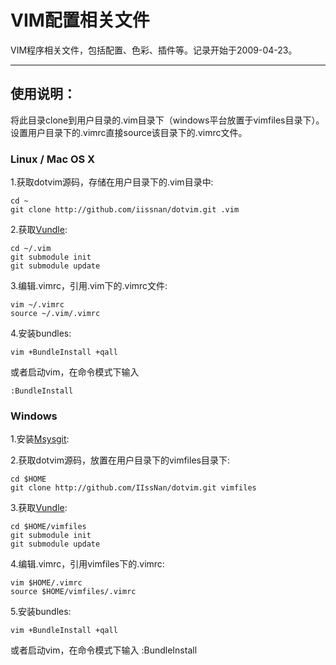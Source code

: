 # VIM配置相关文件

VIM程序相关文件，包括配置、色彩、插件等。记录开始于2009-04-23。

********

## 使用说明：

将此目录clone到用户目录的.vim目录下（windows平台放置于vimfiles目录下）。设置用户目录下的.vimrc直接source该目录下的.vimrc文件。

### Linux / Mac OS X

1.获取dotvim源码，存储在用户目录下的.vim目录中:


    cd ~
    git clone http://github.com/iissnan/dotvim.git .vim
    
    
2.获取[Vundle](https://github.com/gmarik/vundle):


    cd ~/.vim
    git submodule init
    git submodule update
    
    
3.编辑.vimrc，引用.vim下的.vimrc文件:

    
    vim ~/.vimrc
    source ~/.vim/.vimrc
    
    
4.安装bundles:

    
    vim +BundleInstall +qall
    
    
或者启动vim，在命令模式下输入

    :BundleInstall


### Windows

1.安装[Msysgit](http://code.google.com/p/msysgit/):

2.获取dotvim源码，放置在用户目录下的vimfiles目录下:

    
    cd $HOME
    git clone http://github.com/IIssNan/dotvim.git vimfiles
    
    
3.获取[Vundle](https://github.com/gmarik/vundle):

    
    cd $HOME/vimfiles
    git submodule init
    git submodule update
    
    
4.编辑.vimrc，引用vimfiles下的.vimrc:

    
    vim $HOME/.vimrc
    source $HOME/vimfiles/.vimrc
    
    
5.安装bundles:

    
    vim +BundleInstall +qall
    
    
或者启动vim，在命令模式下输入
    :BundleInstall


